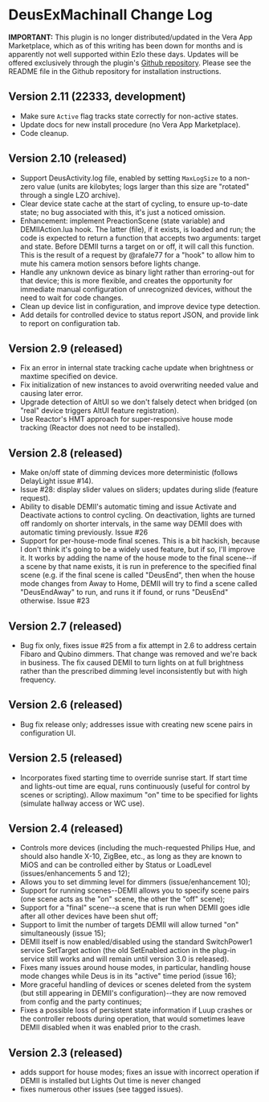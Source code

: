 # DeusExMachinaII Change Log

**IMPORTANT:** This plugin is no longer distributed/updated in the Vera App Marketplace, which as of this writing has been down for months and is apparently not well supported within Ezlo these days. Updates will be offered exclusively through the plugin's [Github repository](https://github.com/toggledbits/DeusExMachina). Please see the README file in the Github repository for installation instructions.

## Version 2.11 (22333, development)

* Make sure `Active` flag tracks state correctly for non-active states.
* Update docs for new install procedure (no Vera App Marketplace).
* Code cleanup.

## Version 2.10 (released)

* Support DeusActivity.log file, enabled by setting `MaxLogSize` to a non-zero value (units are kilobytes; logs larger than this size are "rotated" through a single LZO archive).
* Clear device state cache at the start of cycling, to ensure up-to-date state; no bug associated with this, it's just a noticed omission.
* Enhancement: implement PreactionScene (state variable) and DEMIIAction.lua hook. The latter (file), if it exists, is loaded and run; the code is expected to return a function that accepts two arguments: target and state. Before DEMII turns a target on or off, it will call this function. This is the result of a request by @rafale77 for a "hook" to allow him to mute his camera motion sensors before lights change.
* Handle any unknown device as binary light rather than erroring-out for that device; this is more flexible, and creates the opportunity for immediate manual configuration of unrecognized devices, without the need to wait for code changes.
* Clean up device list in configuration, and improve device type detection.
* Add details for controlled device to status report JSON, and provide link to report on configuration tab.

## Version 2.9 (released)

* Fix an error in internal state tracking cache update when brightness or maxtime specified on device.
* Fix initialization of new instances to avoid overwriting needed value and causing later error.
* Upgrade detection of AltUI so we don't falsely detect when bridged (on "real" device triggers AltUI feature registration).
* Use Reactor's HMT approach for super-responsive house mode tracking (Reactor does not need to be installed).

## Version 2.8 (released) ##

* Make on/off state of dimming devices more deterministic (follows DelayLight issue #14).
* Issue #28: display slider values on sliders; updates during slide (feature request).
* Ability to disable DEMII's automatic timing and issue Activate and Deactivate actions to control cycling. On deactivation, lights are turned off randomly on shorter intervals, in the same way DEMII does with automatic timing previously. Issue #26
* Support for per-house-mode final scenes. This is a bit hackish, because I don't think it's going to be a widely used feature, but if so, I'll improve it. It works by adding the name of the house mode to the final scene--if a scene by that name exists, it is run in preference to the specified final scene (e.g. if the final scene is called "DeusEnd", then when the house mode changes from Away to Home, DEMII will try to find a scene called "DeusEndAway" to run, and runs it if found, or runs "DeusEnd" otherwise. Issue #23

## Version 2.7 (released) ##

* Bug fix only, fixes issue #25 from a fix attempt in 2.6 to address certain Fibaro and Qubino dimmers. That change was removed and we're back in business. The fix caused DEMII to turn lights on at full brightness rather than the prescribed dimming level inconsistently but with high frequency.

## Version 2.6 (released) ##

* Bug fix release only; addresses issue with creating new scene pairs in configuration UI.

## Version 2.5 (released) ##

* Incorporates fixed starting time to override sunrise start. If start time and lights-out time are equal, runs continuously (useful for control by scenes or scripting). Allow maximum "on" time to be specified for lights (simulate hallway access or WC use).

## Version 2.4 (released) ##

* Controls more devices (including the much-requested Philips Hue, and should also handle X-10, ZigBee, etc., as long as they are known to MiOS and can be controlled either by Status or LoadLevel (issues/enhancements 5 and 12);
* Allows you to set dimming level for dimmers (issue/enhancement 10);
* Support for running scenes--DEMII allows you to specify scene pairs (one scene acts as the "on" scene, the other the "off" scene);
* Support for a "final" scene--a scene that is run when DEMII goes idle after all other devices have been shut off;
* Support to limit the number of targets DEMII will allow turned "on" simultaneously (issue 15);
* DEMII itself is now enabled/disabled using the standard SwitchPower1 service SetTarget action (the old SetEnabled action in the plug-in service still works and will remain until version 3.0 is released).
* Fixes many issues around house modes, in particular, handling house mode changes while Deus is in its "active" time period (issue 16);
* More graceful handling of devices or scenes deleted from the system (but still appearing in DEMII's configuration)--they are now removed from config and the party continues;
* Fixes a possible loss of persistent state information if Luup crashes or the controller reboots during operation, that would sometimes leave DEMII disabled when it was enabled prior to the crash.

## Version 2.3 (released) ##

* adds support for house modes; fixes an issue with incorrect operation if DEMII is installed but Lights Out time is never changed
* fixes numerous other issues (see tagged issues).
